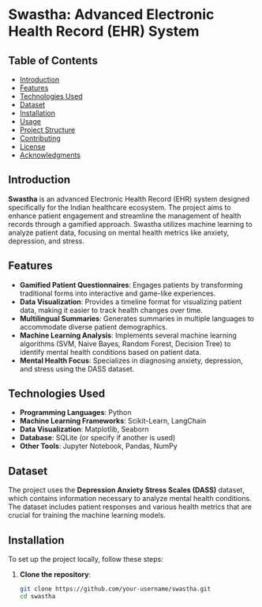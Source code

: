 # Swastha: Advanced Electronic Health Record (EHR) System

## Table of Contents
- [Introduction](#introduction)
- [Features](#features)
- [Technologies Used](#technologies-used)
- [Dataset](#dataset)
- [Installation](#installation)
- [Usage](#usage)
- [Project Structure](#project-structure)
- [Contributing](#contributing)
- [License](#license)
- [Acknowledgments](#acknowledgments)

## Introduction

**Swastha** is an advanced Electronic Health Record (EHR) system designed specifically for the Indian healthcare ecosystem. The project aims to enhance patient engagement and streamline the management of health records through a gamified approach. Swastha utilizes machine learning to analyze patient data, focusing on mental health metrics like anxiety, depression, and stress.

## Features

- **Gamified Patient Questionnaires**: Engages patients by transforming traditional forms into interactive and game-like experiences.
- **Data Visualization**: Provides a timeline format for visualizing patient data, making it easier to track health changes over time.
- **Multilingual Summaries**: Generates summaries in multiple languages to accommodate diverse patient demographics.
- **Machine Learning Analysis**: Implements several machine learning algorithms (SVM, Naive Bayes, Random Forest, Decision Tree) to identify mental health conditions based on patient data.
- **Mental Health Focus**: Specializes in diagnosing anxiety, depression, and stress using the DASS dataset.

## Technologies Used

- **Programming Languages**: Python
- **Machine Learning Frameworks**: Scikit-Learn, LangChain
- **Data Visualization**: Matplotlib, Seaborn
- **Database**: SQLite (or specify if another is used)
- **Other Tools**: Jupyter Notebook, Pandas, NumPy

## Dataset

The project uses the **Depression Anxiety Stress Scales (DASS)** dataset, which contains information necessary to analyze mental health conditions. The dataset includes patient responses and various health metrics that are crucial for training the machine learning models.

## Installation

To set up the project locally, follow these steps:

1. **Clone the repository**:
   ```bash
   git clone https://github.com/your-username/swastha.git
   cd swastha
